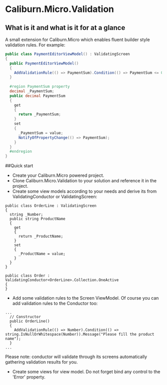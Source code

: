 # Caliburn.Micro.Validation
## What is it and what is it for at a glance
A small extension for Caliburn.Micro which enables fluent builder style validation rules. 
For example: 

```C#
public class PaymentEditorViewModel() : ValidatingScreen
{
  public PaymentEditorViewModel()
  {
    AddValidationRule(() => PaymentSum).Condition(() => PaymentSum <= 0).Message("Please enter payment sum");
  }
  
  #region PaymentSum property
  decimal _PaymentSum;
  public decimal PaymentSum
  {
    get
    {
      return _PaymentSum;
    }
    set
    {
      _PaymentSum = value;
      NotifyOfPropertyChange(() => PaymentSum);
    }
  }
  #endregion
}
```

##Quick start
- Create your Caliburn.Micro powered project.
- Clone Caliburn.Micro.Validation to your solution and reference it in the project.
- Create some view models according to your needs and derive its from ValidatingConductor or ValidatingScreen:
```
public class OrderLine : ValidatingScreen 
{
  string _Number;
  public string ProductName 
  { 
    get
    {
      return _ProductName;
    }
    set
    {
      _ProductName = value;
    }
  }
}

public class Order : ValidatingConductor<OrderLine>.Collection.OneActive
{
}
```
- Add some validation rules to the Screen ViewModel. Of course you can add validation rules to the Conductor too:
```
...
  // Constructor
  public OrderLine()
  {
    AddValidationRule(() => Number).Condition(() => string.IsNullOrWhitespace(Number)).Message("Please fill the product name");
  }
...
```
Please note: conductor will validate through its screens automatically gathering validation results for you.

- Create some views for view model. Do not forget bind any control to the 'Error' property.
